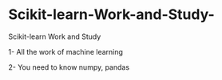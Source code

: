 # Scikit-learn-Work-and-Study-
Scikit-learn Work and Study 

1- All the work of machine learning

2- You need to know numpy, pandas
